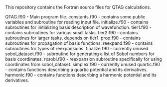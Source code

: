 This repository contains the Fortran source files for QTAG calculations.

QTAG.f90 - Main program file.
constants.f90 - contains some public variables and subroutine for reading input file.
initialize.f90 - contains subroutines for initializing basis description of wavefunction.
tier1.f90 - contains subroutines for various small tasks.
tier2.f90 - contains subroutines for larger tasks, depends on tier1.
prop.f90 - contains subroutines for propagation of basis functions.
reexpand.f90 - contains subroutines for types of reexpansions.
finalize.f90 - currently unused
sobol_dataset.f90 - subroutine for generating a list of Sobol numbers for basis coordinates.
rxsobl.f90 - reexpansion subroutine specifically for using coordinates from sobol_dataset.
simplex.f90 - currently unused
quartic.f90 - contains functions describing a quartic potential and its derivatives.
harmonic.f90 - contains functions describing a harmonic potential and its derivatives.

